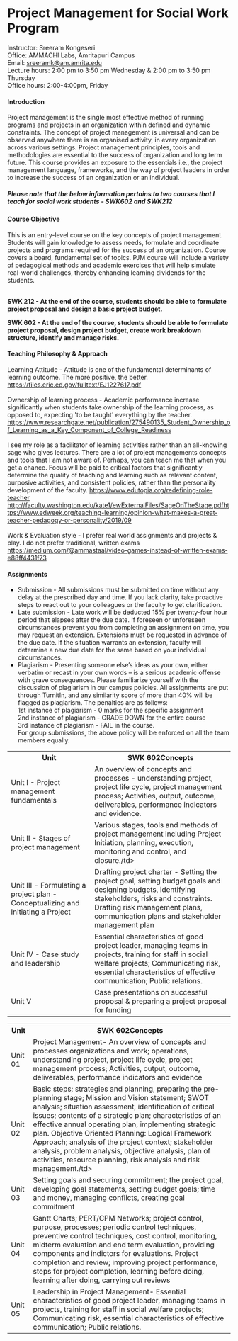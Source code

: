 <h1>Project Management for Social Work Program</h1>

Instructor: Sreeram Kongeseri<br>
Office: AMMACHI Labs, Amritapuri Campus<br>
Email: sreeramk@am.amrita.edu<br>
Lecture hours: 2:00 pm to 3:50 pm Wednesday & 2:00 pm to 3:50 pm Thursday<br>
Office hours: 2:00-4:00pm, Friday<br>

<h4>Introduction</h4>
Project management is the single most effective method of running programs and projects in an organization within defined and dynamic constraints. The concept of project management is universal and can be observed anywhere there is an organised activity, in every organization across various settings. Project management principles, tools and methodologies are essential to the success of organization and long term future. This course provides an exposure to the essentials i.e., the project management language, frameworks, and the way of project leaders in order to increase the success of an organization or an individual.

<h5> Please note that the below information pertains to two courses that I teach for social work students - SWK602 and SWK212 </h5>

<h4>Course Objective</h4>
This is an entry-level course on the key concepts of project management. Students will gain knowledge to assess needs, formulate and coordinate projects and programs required for the success of an organization. Course covers a board, fundamental set of topics. PJM course will include a variety of pedagogical methods and academic exercises that will help simulate real-world challenges, thereby enhancing learning dividends for the students. <br><br>

<strong>SWK 212 - At the end of the course, students should be able to formulate project proposal and design a basic project budget.</strong>

<strong>SWK 602 - At the end of the course, students should be able to formulate project proposal, design project budget, create work breakdown structure, identify and manage risks.</strong>
<h4>Teaching Philosophy & Approach</h4>
Learning Attitude - Attitude is one of the fundamental determinants of learning outcome. The more positive, the better. 
<a href="https://files.eric.ed.gov/fulltext/EJ1227617.pdf" rel="nofollow">https://files.eric.ed.gov/fulltext/EJ1227617.pdf</a><br><br>
    Ownership of learning process - Academic performance increase significantly when students take ownership of the learning process, as opposed to, expecting 'to be taught' everything by the teacher. 
<a href="https://www.researchgate.net/publication/275490135_Student_Ownership_of_Learning_as_a_Key_Component_of_College_Readiness" rel="nofollow">https://www.researchgate.net/publication/275490135_Student_Ownership_of_Learning_as_a_Key_Component_of_College_Readiness</a><br><br>
  I see my role as a facilitator of learning activities rather than an all-knowing sage who gives lectures. There are a lot of project managements concepts and tools that I am not aware of. Perhaps, you can teach me that when you get a chance.  Focus will be paid to critical factors that significantly determine the quality of teaching and learning such as relevant content, purposive activities, and consistent policies, rather than the personality development of the faculty. 
<a href="https://www.edutopia.org/redefining-role-teacher" rel="nofollow">https://www.edutopia.org/redefining-role-teacher</a> <a href="http://faculty.washington.edu/kate1/ewExternalFiles/SageOnTheStage.pdf" rel="nofollow">http://faculty.washington.edu/kate1/ewExternalFiles/SageOnTheStage.pdf</a><a href="https://www.edweek.org/teaching-learning/opinion-what-makes-a-great-teacher-pedagogy-or-personality/2019/09" rel="nofollow">https://www.edweek.org/teaching-learning/opinion-what-makes-a-great-teacher-pedagogy-or-personality/2019/09</a> 
  <br><br> Work &amp; Evaluation style - 	I prefer real world assignments and projects &amp; play. I do not prefer traditional, written exams
<a href="https://medium.com/@ammastaal/video-games-instead-of-written-exams-e88ff4431f73" rel="nofollow">https://medium.com/@ammastaal/video-games-instead-of-written-exams-e88ff4431f73</a>
 
<h4>Assignments</h4>
<ul>
<li>Submission - All submissions must be submitted on time without any delay at the prescribed day and time. If you lack clarity, take proactive steps to react out to your colleagues or the faculty to get clarification.</li>
<li>Late submission - Late work will be deducted 15% per twenty-four hour period that elapses after the due date. If foreseen or unforeseen circumstances prevent you from completing an assignment on time, you may request an extension. Extensions must be requested in advance of the due date. If the situation warrants an extension, faculty will determine a new due date for the same based on your individual circumstances.</li>
<li>	Plagiarism - Presenting someone else’s ideas as your own, either verbatim or recast in your own words – is a serious academic offense with grave consequences. Please familiarize yourself with the discussion of plagiarism in our campus policies. All assignments are put through TurnitIn, and any similarity score of more than 40% will be flagged as plagiarism. The penalties are as follows: <br>1st instance of plagiarism - 0 marks for the specific assignment<br> 2nd instance of plagiarism - GRADE DOWN for the entire course <br> 3rd instance of plagiarism - FAIL in the course. <br> For group submissions, the above policy will be enforced on all the team members equally. </li>
</ul>



<table>
  <tbody><tr>
    <th>Unit</th>
    <th>SWK 602Concepts</th>
   <tr>
    <td>Unit I - Project management fundamentals</td>
    <td>An overview of concepts and processes - understanding project, project life cycle, project management process; Activities, output, outcome, deliverables, performance indicators and evidence.</td>
  </tr>
  <tr>
    <td>Unit II - Stages of project management</td>
    <td>Various stages, tools and methods of project management including Project Initiation, planning, execution, monitoring and control, and closure./td>
  </tr>
  <tr>
    <td>Unit III - Formulating a project plan - Conceptualizing and Initiating a Project</td>
    <td>Drafting project charter - Setting the project goal, setting budget goals and designing budgets, identifying stakeholders, risks and constraints. Drafting risk management plans, communication plans and stakeholder management plan</td>
  </tr>
  <tr>
    <td>Unit IV - Case study and leadership</td>
    <td>Essential characteristics of good project leader, managing teams in projects, training for staff in social welfare projects; Communicating risk, essential characteristics of effective communication; Public relations.</td>
  </tr>
       <tr>
    <td>Unit V</td>
    <td> Case presentations on successful proposal & preparing a project proposal for funding
</td>
  </tr>
</tbody></table>




<table>
  <tbody><tr>
    <th>Unit</th>
    <th>SWK 602Concepts</th>
  </tr>
  <tr>
    <td> Unit 01</td>
    <td>Project Management- An overview of concepts and processes organizations and work; 
operations, understanding project, project life cycle, project management process; Activities, 
output, outcome, deliverables, performance indicators and evidence</td>
  </tr>
  <tr>
    <td>Unit 02</td>
    <td>Basic steps; strategies and planning, preparing the pre-planning stage; 
Mission and Vision statement; SWOT analysis; situation assessment, identification of critical 
issues; contents of a strategic plan; characteristics of an effective annual operating plan, 
implementing strategic plan. Objective Oriented Planning: Logical Framework Approach; analysis of the project context; 
stakeholder analysis, problem analysis, objective analysis, plan of activities, resource planning, 
risk analysis and risk management./td>
  </tr>
  <tr>
    <td>Unit 03</td>
    <td>Setting goals and securing commitment; 
the project goal, developing goal statements, setting budget goals; time and money, managing 
conflicts, creating goal commitment</td>
  </tr>
  <tr>
    <td>Unit 04</td>
    <td>Gantt Charts; PERT/CPM 
Networks; project control, purpose, processes; periodic control techniques, preventive control 
techniques, cost control, monitoring, midterm evaluation and end term evaluation, providing 
components and indictors for evaluations.
Project completion and review; improving project performance, steps for project completion, 
learning before doing, learning after doing, carrying out reviews
</td>
  </tr>
       <tr>
    <td>Unit 05</td>
    <td> Leadership in Project Management- Essential characteristics of good project leader, 
managing teams in projects, training for staff in social welfare projects; Communicating risk, 
essential characteristics of effective communication; Public relations.
</td>
  </tr>
</tbody></table>

